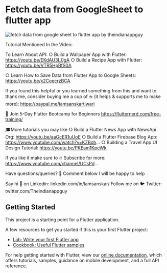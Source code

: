 # Fetch data from GoogleSheet to flutter app 

![fetch data from google sheet to flutter app by theindianappguy](https://user-images.githubusercontent.com/55942632/99902603-fcc70880-2ce4-11eb-87c3-74211c807fcd.png)

Tutorial Mentioned In the Video:

To Learn About API:
○ Build a Wallpaper App with Flutter: https://youtu.be/EKdAU3l_0gA
○ Build a Recipe App with Flutter: https://youtu.be/VTR5HpRfS0A

○ Learn How to Save Data from Flutter App to Google Sheets: https://youtu.be/x2CoecrzBCA

If you found this helpful or you learned something from this and want to thank me, consider buying me a cup of ☕ (it helps & supports me to make more): https://paypal.me/iamsanskartiwari

📙 Join 5-Day Flutter Bootcamp for Beginners
https://flutternerd.com/free-training/

🎓More tutorials you may like
○ Build a Flutter News App with NewsApi Org: https://youtu.be/aaGcER1uUoE
○ Build a Flutter Firebase Blog App: https://www.youtube.com/watch?v=KZBdh...
○ Building a Travel App UI Design Tutorial: https://youtu.be/PKEam1KpeWk

If you like it make sure to 🔥 Subscribe for more: https://www.youtube.com/channel/UCsPd...

Have questions/queries? 💬 Comment below I will be happy to help

Say hi 👋 on Linkedin: linkedin.com/in/lamsanskar/
Follow me on 🐦 Twitter: twitter.com/Theindianappguy


## Getting Started

This project is a starting point for a Flutter application.

A few resources to get you started if this is your first Flutter project:

- [Lab: Write your first Flutter app](https://flutter.dev/docs/get-started/codelab)
- [Cookbook: Useful Flutter samples](https://flutter.dev/docs/cookbook)

For help getting started with Flutter, view our
[online documentation](https://flutter.dev/docs), which offers tutorials,
samples, guidance on mobile development, and a full API reference.

